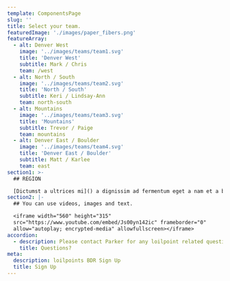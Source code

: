 ```yaml
---
template: ComponentsPage
slug: ''
title: Select your team.
featuredImage: './images/paper_fibers.png'
featureArray:
  - alt: Denver West
    image: '../images/teams/team1.svg'
    title: 'Denver West'
    subtitle: Mark / Chris
    team: /west
  - alt: North / South
    image: '../images/teams/team2.svg'
    title: 'North / South'
    subtitle: Keri / Lindsay-Ann
    team: north-south
  - alt: Mountains
    image: '../images/teams/team3.svg'
    title: 'Mountains'
    subtitle: Trevor / Paige
    team: mountains
  - alt: Denver East / Boulder
    image: '../images/teams/team4.svg'
    title: 'Denver East / Boulder'
    subtitle: Matt / Karlee
    team: east
section1: >-
  ## REGION

  [Dictumst a ultrices mi]() a dignissim ad fermentum eget a nam et a blandit
section2: |-
  ## You can use videos, images and text.

  <iframe width="560" height="315"
  src="https://www.youtube.com/embed/Js00yn142ic" frameborder="0"
  allow="autoplay; encrypted-media" allowfullscreen></iframe>
accordion:
  - description: Please contact Parker for any loilpoint related questions.
    title: Questions?
meta:
  description: loilpoints BDR Sign Up
  title: Sign Up
---
```

